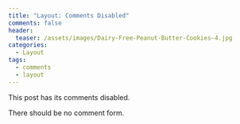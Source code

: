```yaml
---
title: "Layout: Comments Disabled"
comments: false
header:
  teaser: /assets/images/Dairy-Free-Peanut-Butter-Cookies-4.jpg
categories:
  - Layout
tags:
  - comments
  - layout
---
```


This post has its comments disabled.

There should be no comment form.